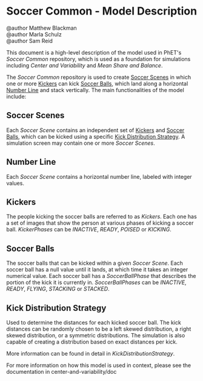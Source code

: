 # Soccer Common - Model Description

@author Matthew Blackman
<br>@author Marla Schulz
<br>@author Sam Reid

This document is a high-level description of the model used in PhET's _Soccer Common_ repository, which is used as a
foundation for simulations including _Center and Variability_ and _Mean Share and Balance_.

The _Soccer Common_ repository is used to create [Soccer Scenes](#soccer-scenes) in which one or more [Kickers](#kickers) can kick [Soccer Balls](#soccer-balls),
which land along a horizontal [Number Line](#number-line) and stack vertically. The main functionalities of the model include:

## Soccer Scenes
Each _Soccer Scene_ contains an independent set of [Kickers](#kickers) and [Soccer Balls](#soccer-balls), which can be kicked using a specific 
[Kick Distribution Strategy](#kick-distribution-strategy). A simulation screen may contain one or more _Soccer Scenes_.

## Number Line
Each _Soccer Scene_ contains a horizontal number line, labeled with integer values.

## Kickers
The people kicking the soccer balls are referred to as _Kickers_. Each one has a set of images that show the person
at various phases of kicking a soccer ball. _KickerPhases_ can be _INACTIVE_, _READY_, _POISED_ or _KICKING_.

## Soccer Balls
The soccer balls that can be kicked within a given _Soccer Scene_. Each soccer ball has a null value until it 
lands, at which time it takes an integer numerical value. Each soccer ball has a _SoccerBallPhase_ that describes the 
portion of the kick it is currently in. _SoccerBallPhases_ can be _INACTIVE_, _READY_, _FLYING_, _STACKING_ or _STACKED_.

## Kick Distribution Strategy
Used to determine the distances for each kicked soccer ball. The kick distances can be randomly chosen to be a left skewed distribution, 
a right skewed distribution, or a symmetric distributions. The simulation is also capable of creating a distribution based on exact 
distances per kick. 

More information can be found in detail in _KickDistributionStrategy_.



For more information on how this model is used in context, please see the documentation in center-and-variability/doc
